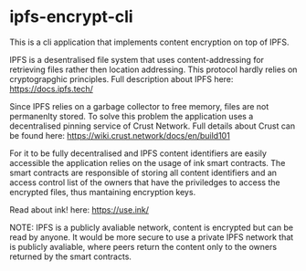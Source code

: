 # ipfs-encrypt-cli

This is a cli application that implements content encryption on top of IPFS.

IPFS is a desentralised file system that uses content-addressing for retrieving 
files rather then location addressing.
This protocol hardly relies on cryptograpghic principles.
Full description about IPFS here: https://docs.ipfs.tech/

Since IPFS relies on a garbage collector to free memory, files are not permanenlty stored.
To solve this problem the application uses a decentralised pinning service of Crust Network.
Full details about Crust can be found here: https://wiki.crust.network/docs/en/build101

For it to be fully decentralised and IPFS content identifiers are easily accessible
the application relies on the usage of ink smart contracts.
The smart contracts are responsible of storing all content identifiers and
an access control list of the owners that have the priviledges to access the 
encrypted files, thus mantaining encryption keys.

Read about ink! here: https://use.ink/

NOTE: IPFS is a publicly avaliable network, content is encrypted but can be read by anyone.
It would be more secure to use a private IPFS network that is publicly avaliable,
where peers return the content only to the owners returned by the smart contracts.
